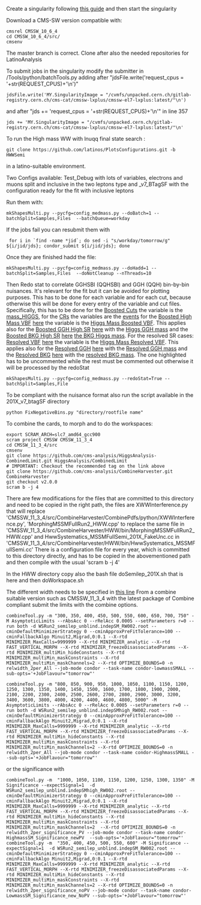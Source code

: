 Create a singularity following [this guide](https://gitlab.cern.ch/cms-cat/cmssw-lxplus/-/blob/master/README.md#usage) and then start the singularity 

Download a CMS-SW version compatible with:
```
cmsrel CMSSW_10_6_4
cd CMSSW_10_6_4/src/
cmsenv
```
The master branch is correct. Clone after also the needed repositories for LatinoAnalysis  

To submit jobs in the singularity modify the submitter in /Tools/python/batchTools.py adding after "jdsFile.write('request_cpus = '+str(REQUEST_CPUS)+'\n')"
```
jdsFile.write('MY.SingularityImage = "/cvmfs/unpacked.cern.ch/gitlab-registry.cern.ch/cms-cat/cmssw-lxplus/cmssw-el7-lxplus:latest/"\n')
```
and after "jds += 'request_cpus = '+str(REQUEST_CPUS)+'\n'" in line 357
```
jds += 'MY.SingularityImage = "/cvmfs/unpacked.cern.ch/gitlab-registry.cern.ch/cms-cat/cmssw-lxplus/cmssw-el7-lxplus:latest/"\n' 
```
To run the High mass WW with lnuqq final state search :
```
git clone https://github.com/latinos/PlotsConfigurations.git -b HWWSemi
```

in a latino-suitable environment.

Two Configs available: Test_Debug with lots of variables, electrons and muons split and inclusive in the two leptons type and _v7_BTagSF with the configuration ready for the fit with inclusive leptons  

Run them with:
```
mkShapesMulti.py --pycfg=config_medmass.py --doBatch=1 --batchSplit=Samples,Files  --batchQueue=workday    
```

If the jobs fail you can resubmit them with 
```
 for i in `find -name *jid`; do sed -i "s/workday/tomorrow/g" ${i/jid/jds}; condor_submit ${i/jid/jds}; done
```

Once they are finished hadd the file:
```
mkShapesMulti.py --pycfg=config_medmass.py --doHadd=1 --batchSplit=Samples,Files  --doNotCleanup --nThreads=10
```
Then Redo stat to correlate GGHSBI (QQHSBI) and GGH (QQH)  bin-by-bin nuisances. It's relevant for the fit but it can be avoided for plotting purposes. This has to be done for each variable and for each cut, because otherwise this will be done for every entry of the variable and cut files. Specifically, this has to be done for the [Boosted Cuts](https://github.com/latinos/PlotsConfigurations/blob/HWWSemi/Configurations/HWWSemiLepHighMass/Fit_v7/2017_v7_BTagSF/cuts_medmass.py#L95-L100) the variable is the [mass_HIGGS](https://github.com/latinos/PlotsConfigurations/blob/HWWSemi/Configurations/HWWSemiLepHighMass/Fit_v7/2017_v7_BTagSF/variables_fit.py#L503-L511), for the [CRs](https://github.com/latinos/PlotsConfigurations/blob/HWWSemi/Configurations/HWWSemiLepHighMass/Fit_v7/2017_v7_BTagSF/cuts_medmass.py#L114-L117) the variables are the [events](https://github.com/latinos/PlotsConfigurations/blob/HWWSemi/Configurations/HWWSemiLepHighMass/Fit_v7/2017_v7_BTagSF/variables_fit.py#L24-L30) for the [Boosted High Mass VBF](https://github.com/latinos/PlotsConfigurations/blob/HWWSemi/Configurations/HWWSemiLepHighMass/Fit_v7/2017_v7_BTagSF/cuts_medmass.py#L31) [here](https://github.com/latinos/PlotsConfigurations/blob/HWWSemi/Configurations/HWWSemiLepHighMass/Fit_v7/2017_v7_BTagSF/cuts_medmass.py#L101-L106) the variable is the [Higgs Mass Boosted VBF](https://github.com/latinos/PlotsConfigurations/blob/HWWSemi/Configurations/HWWSemiLepHighMass/Fit_v7/2017_v7_BTagSF/variables_fit.py#L522-L530). This applies also for the [Boosted GGH High SR](https://github.com/latinos/PlotsConfigurations/blob/HWWSemi/Configurations/HWWSemiLepHighMass/Fit_v7/2017_v7_BTagSF/cuts_medmass.py#L32) [here](https://github.com/latinos/PlotsConfigurations/blob/HWWSemi/Configurations/HWWSemiLepHighMass/Fit_v7/2017_v7_BTagSF/cuts_medmass.py#L101-L106) with the [Higgs GGH mass](https://github.com/latinos/PlotsConfigurations/blob/HWWSemi/Configurations/HWWSemiLepHighMass/Fit_v7/2017_v7_BTagSF/variables_fit.py#L512-L521) and the [Boosted BKG High SR](https://github.com/latinos/PlotsConfigurations/blob/HWWSemi/Configurations/HWWSemiLepHighMass/Fit_v7/2017_v7_BTagSF/cuts_medmass.py#L33) [here](https://github.com/latinos/PlotsConfigurations/blob/HWWSemi/Configurations/HWWSemiLepHighMass/Fit_v7/2017_v7_BTagSF/cuts_medmass.py#L101-L106) [the BKG Higgs mass](https://github.com/latinos/PlotsConfigurations/blob/HWWSemi/Configurations/HWWSemiLepHighMass/Fit_v7/2017_v7_BTagSF/variables_fit.py#L531-L539). For the resolved SR cases: [Resolved VBF](https://github.com/latinos/PlotsConfigurations/blob/HWWSemi/Configurations/HWWSemiLepHighMass/Fit_v7/2017_v7_BTagSF/cuts_medmass.py#L37) [here](https://github.com/latinos/PlotsConfigurations/blob/HWWSemi/Configurations/HWWSemiLepHighMass/Fit_v7/2017_v7_BTagSF/cuts_medmass.py#L108-L113) the variable is the [Higgs Mass Resolved VBF](https://github.com/latinos/PlotsConfigurations/blob/HWWSemi/Configurations/HWWSemiLepHighMass/Fit_v7/2017_v7_BTagSF/variables_fit.py#L550-L557). This applies also for the [Resolved GGH](https://github.com/latinos/PlotsConfigurations/blob/HWWSemi/Configurations/HWWSemiLepHighMass/Fit_v7/2017_v7_BTagSF/cuts_medmass.py#L38) [here](https://github.com/latinos/PlotsConfigurations/blob/HWWSemi/Configurations/HWWSemiLepHighMass/Fit_v7/2017_v7_BTagSF/cuts_medmass.py#L108-L113) with the [Resolved GGH mass](https://github.com/latinos/PlotsConfigurations/blob/HWWSemi/Configurations/HWWSemiLepHighMass/Fit_v7/2017_v7_BTagSF/variables_fit.py#L558-L565) and the [Resolved BKG](https://github.com/latinos/PlotsConfigurations/blob/HWWSemi/Configurations/HWWSemiLepHighMass/Fit_v7/2017_v7_BTagSF/cuts_medmass.py#L39) [here](https://github.com/latinos/PlotsConfigurations/blob/HWWSemi/Configurations/HWWSemiLepHighMass/Fit_v7/2017_v7_BTagSF/cuts_medmass.py#L108-L113) with the [resolved BKG mass](https://github.com/latinos/PlotsConfigurations/blob/HWWSemi/Configurations/HWWSemiLepHighMass/Fit_v7/2017_v7_BTagSF/variables_fit.py#L566-L573). The one highlighted has to be uncommented while the rest must be commented out otherwise it will be processed by the redoStat

```
mkShapesMulti.py --pycfg=config_medmass.py --redoStat=True --batchSplit=Samples,File
```
To be compliant with the nuisance format also run the script available in the 201X_v7_btagSF directory
```
python FixNegativeBins.py "directory/rootfile name"
```

To combine the cards, to morph and to do the workspaces:
```
export SCRAM_ARCH=slc7_amd64_gcc900
scram project CMSSW CMSSW_11_3_4
cd CMSSW_11_3_4/src
cmsenv
git clone https://github.com/cms-analysis/HiggsAnalysis-CombinedLimit.git HiggsAnalysis/CombinedLimit
# IMPORTANT: Checkout the recommended tag on the link above
git clone https://github.com/cms-analysis/CombineHarvester.git CombineHarvester
git checkout v2.0.0
scram b -j 4
```
There are few modifications for the files that are committed to this directory and need to be copied in the right path, the files are XWWInterference.py that will replace 'CMSSW_11_3_4/src/CombineHarvester/CombinePdfs/python/XWWInterference.py', 'MorphingMSSMFullRun2_HWW.cpp' to replace the same file in 'CMSSW_11_3_4/src/CombineHarvester/HWW/bin/MorphingMSSMFullRun2_HWW.cpp' and HwwSystematics_MSSMFullSemi_201X_FakeUnc.cc in 'CMSSW_11_3_4/src/CombineHarvester/HWW/bin/HwwSystematics_MSSMFullSemi.cc' 
There is a configuration file for every year, which is committed to this directory directly, and has to be copied in  the abovementioned path and then compile with the usual 'scram b -j 4'

In the HWW directory copy also the bash file doSemilep_201X.sh that is here and then doWorkspace.sh

The different width needs to be specified in [this line](https://github.com/latinos/PlotsConfigurations/blob/HWWSemi/Configurations/HWWSemiLepHighMass/Fit_v7/MorphingMSSMFullRun2_HWW.cpp#L61) 
From a combine suitable version such as CMSSW_11_3_4 with the latest package of Combine compliant submit the limits with the combine options. 
```
combineTool.py -m "300, 350, 400, 450, 500, 550, 600, 650, 700, 750" -M AsymptoticLimits --rAbsAcc 0 --rRelAcc 0.0005 --setParameters r=0 --run both -d WSRun2_semilep_unblind.indepSM_RW002.root --cminDefaultMinimizerStrategy 0 --cminApproxPreFitTolerance=100 --cminFallbackAlgo Minuit2,Migrad,0:0.1 --X-rtd MINIMIZER_MaxCalls=9999999 --X-rtd MINIMIZER_analytic --X-rtd FAST_VERTICAL_MORPH --X-rtd MINIMIZER_freezeDisassociatedParams --X-rtd MINIMIZER_multiMin_hideConstants --X-rtd MINIMIZER_multiMin_maskConstraints --X-rtd MINIMIZER_multiMin_maskChannels=2 --X-rtd OPTIMIZE_BOUNDS=0 -n relwidth_2per_All --job-mode condor --task-name condor-lowmassSMALL --sub-opts='+JobFlavour="tomorrow"'

combineTool.py -m "800, 850, 900, 950, 1000, 1050, 1100, 1150, 1200, 1250, 1300, 1350, 1400, 1450, 1500, 1600, 1700, 1800, 1900, 2000, 2100, 2200, 2300, 2400, 2500, 2600, 2700, 2800, 2900, 3000, 3200, 3400, 3600, 3800, 4000, 4200, 4400, 4600, 4800, 5000" -M AsymptoticLimits --rAbsAcc 0 --rRelAcc 0.0005 --setParameters r=0 --run both -d WSRun2_semilep_unblind.indepSMhigh_RW002.root --cminDefaultMinimizerStrategy 0 --cminApproxPreFitTolerance=100 --cminFallbackAlgo Minuit2,Migrad,0:0.1 --X-rtd MINIMIZER_MaxCalls=9999999 --X-rtd MINIMIZER_analytic --X-rtd FAST_VERTICAL_MORPH --X-rtd MINIMIZER_freezeDisassociatedParams --X-rtd MINIMIZER_multiMin_hideConstants --X-rtd MINIMIZER_multiMin_maskConstraints --X-rtd MINIMIZER_multiMin_maskChannels=2 --X-rtd OPTIMIZE_BOUNDS=0 -n relwidth_2per_All --job-mode condor --task-name condor-HighmassSMALL --sub-opts='+JobFlavour="tomorrow"'
```
or the significance with
```
combineTool.py -m  "1000, 1050, 1100, 1150, 1200, 1250, 1300, 1350" -M Significance --expectSignal=1  -d WSRun2_semilep_unblind.indepSMhigh_RW002.root --cminDefaultMinimizerStrategy 0 --cminApproxPreFitTolerance=100 --cminFallbackAlgo Minuit2,Migrad,0:0.1 --X-rtd MINIMIZER_MaxCalls=9999999 --X-rtd MINIMIZER_analytic --X-rtd FAST_VERTICAL_MORPH --X-rtd MINIMIZER_freezeDisassociatedParams --X-rtd MINIMIZER_multiMin_hideConstants --X-rtd MINIMIZER_multiMin_maskConstraints --X-rtd MINIMIZER_multiMin_maskChannels=2  --X-rtd OPTIMIZE_BOUNDS=0 -n relwidth_2per_significance_PV --job-mode condor --task-name condor-HighmassSM_Significance_newPV  --sub-opts='+JobFlavour="tomorrow"'
combineTool.py -m  "350, 400, 450, 500, 550, 600" -M Significance --expectSignal=1  -d WSRun2_semilep_unblind.indepSM_RW002.root --cminDefaultMinimizerStrategy 0 --cminApproxPreFitTolerance=100 --cminFallbackAlgo Minuit2,Migrad,0:0.1 --X-rtd MINIMIZER_MaxCalls=9999999 --X-rtd MINIMIZER_analytic --X-rtd FAST_VERTICAL_MORPH --X-rtd MINIMIZER_freezeDisassociatedParams --X-rtd MINIMIZER_multiMin_hideConstants --X-rtd MINIMIZER_multiMin_maskConstraints --X-rtd MINIMIZER_multiMin_maskChannels=2 --X-rtd OPTIMIZE_BOUNDS=0 -n relwidth_2per_significance_noPV --job-mode condor --task-name condor-LowmassSM_Significance_new_NoPV --sub-opts='+JobFlavour="tomorrow"'
```
